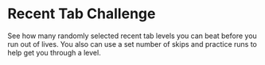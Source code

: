 # Recent Tab Challenge

See how many randomly selected recent tab levels you can beat before you run out of lives. You also can use a set number of skips and practice runs to help get you through a level.